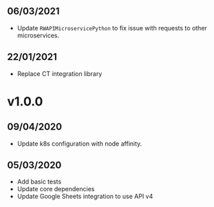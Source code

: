 ## 06/03/2021

- Update `RWAPIMicroservicePython` to fix issue with requests to other microservices.

## 22/01/2021

- Replace CT integration library

# v1.0.0

## 09/04/2020

- Update k8s configuration with node affinity.

## 05/03/2020
- Add basic tests
- Update core dependencies
- Update Google Sheets integration to use API v4
